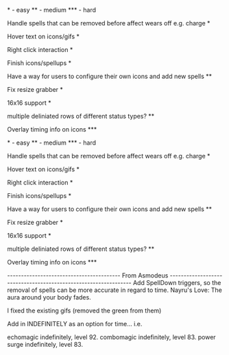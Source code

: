 \*     - easy
\**    - medium
\*\*\* - hard

Handle spells that can be removed before affect wears off e.g. charge \*

Hover text on icons/gifs \*

Right click interaction \*

Finish icons/spellups \*

Have a way for users to configure their own icons and add new spells \*\*

Fix resize grabber \*

16x16 support \*

multiple deliniated rows of different status types? \*\*

Overlay timing info on icons \*\*\*


\*     - easy
\**    - medium
\*\*\* - hard

Handle spells that can be removed before affect wears off e.g. charge \*

Hover text on icons/gifs \*

Right click interaction \*

Finish icons/spellups \*

Have a way for users to configure their own icons and add new spells \*\*

Fix resize grabber \*

16x16 support \*

multiple deliniated rows of different status types? \*\*

Overlay timing info on icons \*\*\*



----------------------------------------- From Asmodeus ----------------------------------------------------------------
Add SpellDown triggers, so the removal of spells can be more accurate in regard to time.
Nayru's Love:
The aura around your body fades.

I fixed the existing gifs (removed the green from them)

Add in INDEFINITELY as an option for time... i.e.

echomagic        indefinitely, level 92.
combomagic       indefinitely, level 83.
power surge      indefinitely, level 83.
